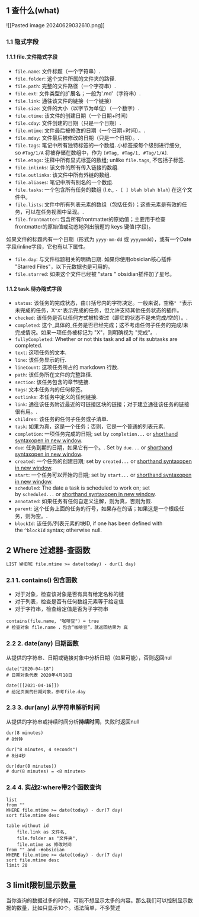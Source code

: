 ## 1	查什么(what)

![[Pasted image 20240629032610.png]]
### 1.1	隐式字段 

#### 1.1.1	 file.文件隐式字段

- `file.name`: 文件标题（一个字符串）.
- `file.folder`: 这个文件所属的文件夹的路径.
- `file.path`: 完整的文件路径（一个字符串）.
- `file.ext`: 文件类型的扩展名；一般为'.md'（字符串）.
- `file.link`: 通往该文件的链接（一个链接）
- `file.size`: 文件的大小（以字节为单位）（一个数字）.
- `file.ctime`: 该文件的创建日期（一个日期+时间）
- `file.cday`: 文件创建的日期（只是一个日期）.
- `file.mtime`: 文件最后被修改的日期（一个日期+时间）。.
- `file.mday`: 文件最后被修改的日期（只是一个日期）。.
- `file.tags`: 笔记中所有独特标签的一个数组. 小标签按每个级别进行细分, so `#Tag/1/A` 将被存储在数组中，作为 `[#Tag, #Tag/1, #Tag/1/A]`.
- `file.etags`: 注释中所有显式标签的数组; unlike `file.tags`, 不包括子标签.
- `file.inlinks`: 该文件的所有传入链接的数组.
- `file.outlinks`: 该文件中所有外链的数组.
- `file.aliases`: 笔记中所有别名的一个数组.
- `file.tasks`: 一个包含所有任务的数组 (I.e., `- [ ] blah blah blah`) 在这个文件中。
- `file.lists`: 文件中所有列表元素的数组（包括任务）；这些元素是有效的任务，可以在任务视图中呈现。.
- `file.frontmatter`: 包含所有frontmatter的原始值；主要用于检查frontmatter的原始值或动态地列出前题的 keys 键值(字段)。

如果文件的标题内有一个日期（形式为 `yyyy-mm-dd` 或 `yyyymmdd`），或有一个Date字段/inline字段，它也有以下属性。

- `file.day`: 与文件标题相关的明确日期. 如果你使用obsidian核心插件 "Starred Files"，以下元数据也是可用的。
- `file.starred`: 如果这个文件已经被 "stars " obsidian插件加了星号。

#### 1.1.2	task.待办隐式字段

- `status`: 该任务的完成状态，由`[]`括号内的字符决定。一般来说，空格`" "`表示未完成的任务，X`"X"`表示完成的任务，但允许支持其他任务状态的插件。
- `checked`: 该任务是否以任何方式被检查过（即它的状态不是未完成/空的）。.
- `completed`: 这个_具体的_任务是否已经完成；这不考虑任何子任务的完成/未完成情况。如果一项任务被标记为 "X"，则明确视为 "完成"。.
- `fullyCompleted`: Whether or not this task and all of its subtasks are completed.
- `text`: 这项任务的文本.
- `line`: 该任务显示的行.
- `lineCount`: 这项任务所占的 markdown 行数.
- `path`: 该任务所在文件的完整路径.
- `section`: 该任务包含的章节链接.
- `tags`: 文本任务内的任何标签。
- `outlinks`: 本任务中定义的任何链接.
- `link`: 通往该任务附近最近的可链接区块的链接；对于建立通往该任务的链接很有用。.
- `children`: 该任务的任何子任务或子清单.
- `task`: 如果为真，这是一个任务；否则，它是一个普通的列表元素.
- `completion`: 一项任务完成的日期; set by `completion...` or [shorthand syntaxopen in new window](https://blacksmithgu.github.io/obsidian-dataview/annotation/metadata-tasks/#field-shorthands).
- `due`: 任务到期的日期，如果它有一个。. Set by `due...` or [shorthand syntaxopen in new window](https://blacksmithgu.github.io/obsidian-dataview/annotation/metadata-tasks/#field-shorthands).
- `created`: 一个任务的创建日期; set by `created...` or [shorthand syntaxopen in new window](https://blacksmithgu.github.io/obsidian-dataview/annotation/metadata-tasks/#field-shorthands).
- `start`: 一个任务可以开始的日期; set by `start...` or [shorthand syntaxopen in new window](https://blacksmithgu.github.io/obsidian-dataview/annotation/metadata-tasks/#field-shorthands).
- `scheduled`: The date a task is scheduled to work on; set by `scheduled...` or [shorthand syntaxopen in new window](https://blacksmithgu.github.io/obsidian-dataview/annotation/metadata-tasks/#field-shorthands).
- `annotated`: 如果任务有任何自定义注解，则为真，否则为假.
- `parent`: 这个任务上面的任务的行号，如果存在的话；如果这是一个根级任务，则为空。.
- `blockId`: 该任务/列表元素的块ID, if one has been defined with the `^blockId` syntax; otherwise null.


## 2	Where 过滤器-查函数

```
LIST WHERE file.mtime >= date(today) - dur(1 day)
```

### 2.1	1.  contains() 包含函数

- 对于对象，检查该对象是否有具有给定名称的键
- 对于列表，检查是否有任何数组元素等于给定值
- 对于字符串，检查给定值是否为子字符串

```
contains(file.name, "咖啡豆") = true
# 检查对象 file.name ，包含“咖啡豆”，就返回结果为 真
```
### 2.2	2. date(any) 日期函数

从提供的字符串、日期或链接对象中分析日期（如果可能），否则返回nul

```
date("2020-04-18") 
# 日期对象代表 2020年4月18日

date([[2021-04-16]])
# 给定页面的日期对象，参考file.day
```
### 2.3	3.  dur(any) 从字符串解析时间

从提供的字符串或持续时间分析**持续时间**，失败时返回null

```
dur(8 minutes)
# 8分钟

dur("8 minutes, 4 seconds")
# 8分4秒

dur(dur(8 minutes))
# dur(8 minutes) = <8 minutes>
```

### 2.4	4. 实战2:where带2个函数查询

```
list
from ""
WHERE file.mtime >= date(today) - dur(7 day)
sort file.mtime desc
```

```
table without id
	file.link as 文件名,
	file.folder as "文件夹",
	file.mtime as 修改时间
from "" and -#obsidian
WHERE file.mtime >= date(today) - dur(7 day)
sort file.mtime desc
limit 20
```

## 3	 limit限制显示数量

当你查询的数据过多的时候，可能不想显示太多的内容。那么我们可以控制显示数据的数量，比如只显示10个。语法简单，不多赘述
